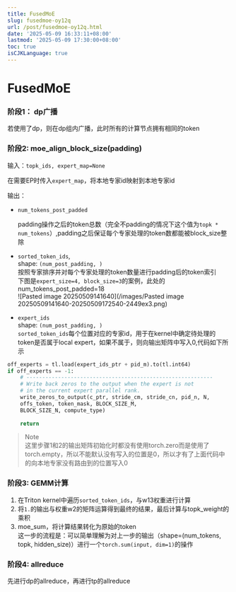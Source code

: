 ```yaml
---
title: FusedMoE
slug: fusedmoe-oy12q
url: /post/fusedmoe-oy12q.html
date: '2025-05-09 16:33:11+08:00'
lastmod: '2025-05-09 17:30:00+08:00'
toc: true
isCJKLanguage: true
---
```




# FusedMoE

### 阶段1： dp广播

若使用了dp，则在dp组内广播，此时所有的计算节点拥有相同的token

### 阶段2:   moe_align_block_size(padding)

输入：`topk_ids, expert_map=None`​

在需要EP时传入`expert_map`​，将本地专家id映射到本地专家id

输出：

* ​`num_tokens_post_padded`​

  padding操作之后的token总数（完全不padding的情况下这个值为`topk * num_tokens`​）,padding之后保证每个专家处理的token数都能被block_size整除
* ​`sorted_token_ids`​,  
  shape: `(num_post_padding, )`​  
  按照专家排序并对每个专家处理的token数量进行padding后的token索引  
  下图是`expert_size=4, block_size=3`​的案例，此处的num_tokens_post_padded=18  
  ​![Pasted image 20250509141640](/images/Pasted image 20250509141640-20250509172540-2449ex3.png)​
* `expert_ids`​  
  shape:  `(num_post_padding, )`​  
  ​`sorted_token_ids`​每个位置对应的专家id，用于在kernel中确定待处理的token是否属于local expert，如果不属于，则向输出矩阵中写入0,代码如下所示

```Python
off_experts = tl.load(expert_ids_ptr + pid_m).to(tl.int64)
if off_experts == -1:
	# -----------------------------------------------------------
	# Write back zeros to the output when the expert is not
	# in the current expert parallel rank.
	write_zeros_to_output(c_ptr, stride_cm, stride_cn, pid_n, N,
	offs_token, token_mask, BLOCK_SIZE_M,
	BLOCK_SIZE_N, compute_type)
	
	return
```

> Note  
> 这里步骤1和2的输出矩阵初始化时都没有使用torch.zero而是使用了torch.empty，所以不能默认没有写入的位置是0，所以才有了上面代码中的向本地专家没有路由到的位置写入0

### 阶段3: GEMM计算

1. 在Triton kernel中遍历`sorted_token_ids`​，与w13权重进行计算
2. 将`1.`​的输出与权重w2的矩阵运算得到最终的结果，最后计算与topk_weight的乘积
3. moe_sum，将计算结果转化为原始的token  
    这一步的流程是：可以简单理解为对上一步的输出（shape=(num_tokens, topk, hidden_size)）进行一个`torch.sum(input, dim=1)`​的操作

### 阶段4: allreduce

先进行dp的allreduce，再进行tp的allreduce
